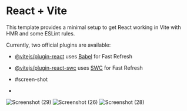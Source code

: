 # React + Vite

This template provides a minimal setup to get React working in Vite with HMR and some ESLint rules.

Currently, two official plugins are available:

- [@vitejs/plugin-react](https://github.com/vitejs/vite-plugin-react/blob/main/packages/plugin-react/README.md) uses [Babel](https://babeljs.io/) for Fast Refresh
- [@vitejs/plugin-react-swc](https://github.com/vitejs/vite-plugin-react-swc) uses [SWC](https://swc.rs/) for Fast Refresh

- #screen-shot
- 
![Screenshot (29)](https://github.com/user-attachments/assets/8fde403e-434e-4194-b3fa-08c167e1f28c)
![Screenshot (26)](https://github.com/user-attachments/assets/49f45537-0478-46c6-88a5-887a3b1c9cba)
![Screenshot (28)](https://github.com/user-attachments/assets/5b814814-3321-4fba-a201-505f69a87b13)
